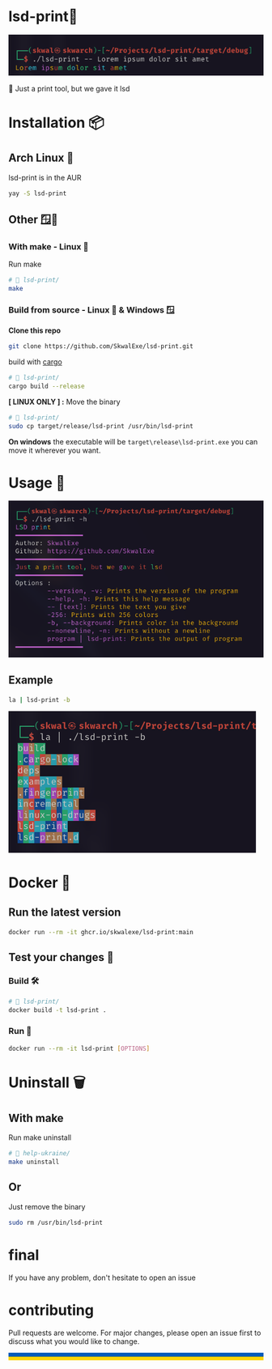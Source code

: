 # lsd-print🧪

![](images/1.png)

🧪 Just a print tool, but we gave it lsd

# Installation 📦

## Arch Linux 🐧

lsd-print is in the AUR

```bash
yay -S lsd-print
```

## Other 🪟🐧

### With make - Linux 🐧

Run make

```bash
# 📂 lsd-print/
make
```

### Build from source - Linux 🐧 & Windows 🪟

**Clone this repo**

```bash
git clone https://github.com/SkwalExe/lsd-print.git
```

build with [cargo](https://doc.rust-lang.org/cargo/getting-started/installation.html)

```bash
# 📂 lsd-print/
cargo build --release
```

**[ LINUX ONLY ] :** Move the binary

```bash
# 📂 lsd-print/
sudo cp target/release/lsd-print /usr/bin/lsd-print
```

**On windows** the executable will be `target\release\lsd-print.exe` you can move it wherever you want.

# Usage 📝

![](images/2.png)

## Example 

```bash
la | lsd-print -b 
``` 

![](images/3.png)

# Docker 🐳

## Run the latest version

```bash
docker run --rm -it ghcr.io/skwalexe/lsd-print:main
```

## Test your changes 🚧

### Build 🛠️

```bash
# 📂 lsd-print/
docker build -t lsd-print .
```

### Run 🏃

```bash
docker run --rm -it lsd-print [OPTIONS]
```

# Uninstall 🗑

## With make

Run make uninstall

```bash
# 📂 help-ukraine/
make uninstall
```

## Or

Just remove the binary

```bash
sudo rm /usr/bin/lsd-print
```

# final

If you have any problem, don't hesitate to open an issue

# contributing

Pull requests are welcome. For major changes, please open an issue first to discuss what you would like to change.

<a href="https://github.com/SkwalExe#ukraine"><img src="https://raw.githubusercontent.com/SkwalExe/SkwalExe/main/ukraine.jpg" width="100%" height="15px" /></a>
